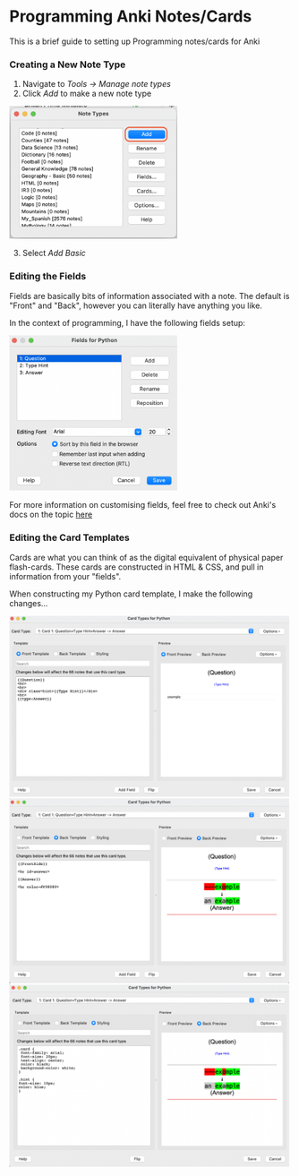 # Programming Anki Notes/Cards
This is a brief guide to setting up Programming notes/cards for Anki

### Creating a New Note Type
1. Navigate to *Tools -> Manage note types*
2. Click *Add* to make a new note type

<img src="add-note-type.png" width="300" />

3. Select *Add Basic* 

### Editing the Fields
Fields are basically bits of information associated with a note. The default is "Front" and "Back", however you can literally have anything you like. 

In the context of programming, I have the following fields setup:

<img src="fields.png" width="300" />

For more information on customising fields, feel free to check out Anki's docs on the topic [here](https://docs.ankiweb.net/#/editing?id=customizing-fields)

### Editing the Card Templates
Cards are what you can think of as the digital equivalent of physical paper flash-cards. These cards are constructed in HTML & CSS, and pull in information from your "fields". 

When constructing my Python card template, I make the following changes...

<img src="card-front.png" width="500" />

<img src="card-back.png" width="500" />

<img src="styling.png" width="500" />

